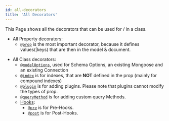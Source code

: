```yaml
---
id: all-decorators
title: 'All Decorators'
---
```


This Page shows all the decorators that can be used for / in a class.

- All Property decorators:
  - [`@prop`](../api/decorators/prop.md) is the most important decorator, because it defines values(\|keys) that are then in the model & document.
<!--This is just a separator-->
- All Class decorators:
  - [`@modelOptions`](../api/decorators/modelOptions.md), used for Schema Options, an existing Mongoose and an existing Connection
  - [`@index`](../api/decorators/indexes.md) is for indexes, that are **NOT** defined in the prop (mainly for compound indexes)
  - [`@plugin`](../api/decorators/plugins.md) is for adding plugins. Please note that plugins cannot modify the types of prop.
  - [`@queryMethod`](../api/decorators/queryMethod.md) is for adding custom query Methods.
  - [Hooks](../api/decorators/hooks.md):
    - [`@pre`](../api/decorators/hooks.md#pre) is for Pre-Hooks.
    - [`@post`](../api/decorators/hooks.md#post) is for Post-Hooks.
